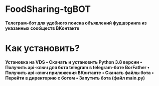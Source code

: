 # FoodSharing-tgBOT
<b>Телеграм-бот для удобного поиска объявлений фудшэринга из указанных сообществ ВКонтакте<br>
# Как установить?
<b>Установка на VDS<b>
• Скачать и установить Python 3.8 версии
• Получить api-ключ для бота telegram в telegram-боте BorFather
• Получить api-ключ приложения ВКонтакте
• Скачать файлы бота
• Перейти в директорию с ботом
• Запутить бота (файл main.py)

